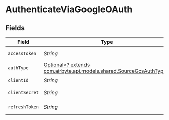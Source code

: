 # AuthenticateViaGoogleOAuth


## Fields

| Field                                                                                                           | Type                                                                                                            | Required                                                                                                        | Description                                                                                                     |
| --------------------------------------------------------------------------------------------------------------- | --------------------------------------------------------------------------------------------------------------- | --------------------------------------------------------------------------------------------------------------- | --------------------------------------------------------------------------------------------------------------- |
| `accessToken`                                                                                                   | *String*                                                                                                        | :heavy_check_mark:                                                                                              | Access Token                                                                                                    |
| `authType`                                                                                                      | [Optional<? extends com.airbyte.api.models.shared.SourceGcsAuthType>](../../models/shared/SourceGcsAuthType.md) | :heavy_minus_sign:                                                                                              | N/A                                                                                                             |
| `clientId`                                                                                                      | *String*                                                                                                        | :heavy_check_mark:                                                                                              | Client ID                                                                                                       |
| `clientSecret`                                                                                                  | *String*                                                                                                        | :heavy_check_mark:                                                                                              | Client Secret                                                                                                   |
| `refreshToken`                                                                                                  | *String*                                                                                                        | :heavy_check_mark:                                                                                              | Access Token                                                                                                    |